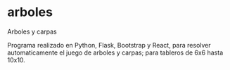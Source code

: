 # arboles
Arboles y carpas

Programa realizado en Python, Flask, Bootstrap y React, para resolver automaticamente el juego de arboles y carpas; para tableros de 6x6 hasta 10x10.
